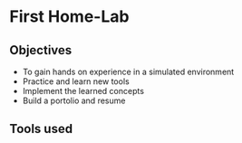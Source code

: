 # First Home-Lab
## Objectives 
  - To gain hands on experience in a simulated environment
  - Practice and learn new tools
  - Implement the learned concepts
  - Build a portolio and resume   
## Tools used 
